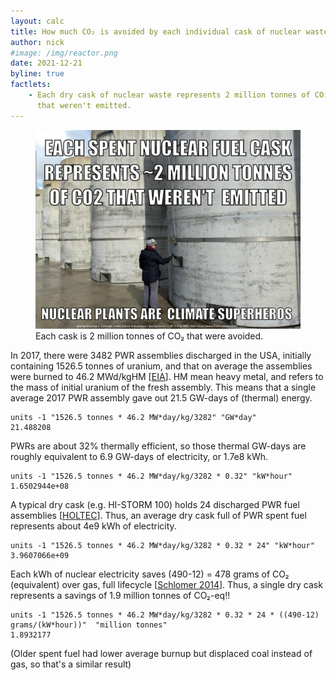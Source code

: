 ```yaml
---
layout: calc
title: How much CO₂ is avoided by each individual cask of nuclear waste?
author: nick
#image: /img/reactor.png
date: 2021-12-21
byline: true
factlets: 
    - Each dry cask of nuclear waste represents 2 million tonnes of CO₂
      that weren't emitted.
---
```


<div class="row">
<div class="col-lg-8" markdown="1">


<figure>
<a href="/img/dry-cask-co2-meme.jpg">
<img class="img-fluid w-75" src="/img/dry-cask-co2-meme.jpg" 
{% imagesize /img/dry-cask-co2-meme.jpg:props %}  
alt="A nuclear dry casks with text explaining that it represents 2 million tonnes of displaced CO2"/></a>
<figcaption markdown="1" class="figure-caption">Each cask is 2 million tonnes of CO₂ that were avoided.
</figcaption>
</figure>

In 2017, there were 3482 PWR assemblies discharged in the USA, initially
containing 1526.5 tonnes of uranium, and that on average the assemblies were
burned to 46.2 MWd/kgHM [[EIA](https://www.eia.gov/nuclear/spent_fuel/)]. HM
mean heavy metal, and refers to the mass of initial uranium of the fresh
assembly.  This means that a single average 2017 PWR assembly gave out 21.5
GW-days of (thermal) energy.

    units -1 "1526.5 tonnes * 46.2 MW*day/kg/3282" "GW*day" 
    21.488208

PWRs are about 32% thermally efficient, so those thermal GW-days are roughly
equivalent to 6.9 GW-days of electricity, or 1.7e8 kWh.

    units -1 "1526.5 tonnes * 46.2 MW*day/kg/3282 * 0.32" "kW*hour" 
    1.6502944e+08

A typical dry cask (e.g. HI-STORM 100) holds 24 discharged PWR fuel assemblies
[[HOLTEC](https://holtecinternational.com/innovation/technical-papers/an-overview-of-hi-storm-hi-stars-metcon-conjugate/)].
Thus, an average dry cask full of PWR spent fuel represents about 4e9 kWh of
electricity.

    units -1 "1526.5 tonnes * 46.2 MW*day/kg/3282 * 0.32 * 24" "kW*hour" 
    3.9607066e+09

Each kWh of nuclear electricity saves (490-12) = 478 grams of CO₂ (equivalent)
over gas, full lifecycle [[Schlomer
2014](https://www.ipcc.ch/site/assets/uploads/2018/02/ipcc_wg3_ar5_annex-iii.pdf)].
Thus, a single dry cask represents a savings of 1.9 million tonnes of CO₂-eq!!

    units -1 "1526.5 tonnes * 46.2 MW*day/kg/3282 * 0.32 * 24 * ((490-12) grams/(kW*hour))"  "million tonnes" 
    1.8932177

(Older spent fuel had lower average burnup but displaced coal instead of gas, so that's a similar result)
</div>
</div>
